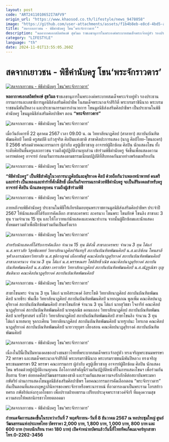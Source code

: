 ```yaml
---
layout: post
code: "ART2411010652I7AFV9"
origin_url: "https://www.khaosod.co.th/lifestyle/news_9478058"
image: "https://github.com/user-attachments/assets/f1b4b8eb-e8cd-4bd5-a0f0-034a87a87a1b"
title: "สดจากเยาวชน - พิธีคำนับครู โขน‘พระจักราวตาร’"
description: "พลอากาศเอกสถิตย์พงษ์ สุขวิมล ราชเลขานุการในพระองค์พระบาทสมเด็จพระเจ้าอยู่หัว รองประธานกรรมการและเลขาธิการมูลนิธิส่งเสริมศิลปาชีพ ในสมเด็จพระนางเจ้าสิริกิติ์"
category: "LIFESTYLE"
language: "th"
date: 2024-11-01T13:55:05.260Z
---
```


# สดจากเยาวชน - พิธีคำนับครู โขน‘พระจักราวตาร’

[![สดจากเยาวชน - พิธีคำนับครู โขน‘พระจักราวตาร’](https://www.khaosod.co.th/wpapp/uploads/2024/10/03khon.jpg "สดจากเยาวชน - พิธีคำนับครู โขน‘พระจักราวตาร’")](https://www.khaosod.co.th/wpapp/uploads/2024/10/03khon.jpg)

**พลอากาศเอกสถิตย์พงษ์ สุขวิมล ร**าชเลขานุการในพระองค์พระบาทสมเด็จพระเจ้าอยู่หัว รองประธานกรรมการและเลขาธิการมูลนิธิส่งเสริมศิลปาชีพ ในสมเด็จพระนางเจ้าสิริกิติ์ พระบรมราชินีนาถ พระบรมราชชนนีพันปีหลวง และประธานกรรมการอำนวยการ โขนมูลนิธิส่งเสริมศิลปาชีพฯ เป็นประธานในพิธีคำนับครู โขนมูลนิธิส่งเสริมศิลปาชีพฯ ตอน **“พระจักราวตาร”**

![สดจากเยาวชน - พิธีคำนับครู โขน‘พระจักราวตาร’](https://www.khaosod.co.th/wpapp/uploads/2024/10/khon2.jpg)

เมื่อวันอังคารที่ 22 ตุลาคม 2567 เวลา 09.00 น. ณ วิทยาลัยนาฏศิลป (ศาลายา) สถาบันบัณฑิตพัฒนศิลป์ โดยมี ครูสมบัติ แก้วสุจริต ศิลปินแห่งชาติ สาขาศิลปะการแสดง (นาฏ ศิลป์ไทย-โขนละคร) ปี 2566 พร้อมด้วยคณะกรรมการ ผู้กำกับ ครูผู้เชี่ยวชาญ อาจารย์ผู้ฝึกซ้อม ศิลปิน นักแสดงโขน ทั้งระดับศิลปินชั้นครูและเยาวชน รวมถึงผู้ปฏิบัติงานทุกส่วน เข้าร่วมพิธีคำนับครู จัดขึ้นเพื่อแสดงความเคารพต่อครู อาจารย์ ก่อนเริ่มการแสดงตามธรรมเนียมปฏิบัติที่สืบทอดกันมาอย่างพร้อมเพรียงกัน

![สดจากเยาวชน - พิธีคำนับครู โขน‘พระจักราวตาร’](https://www.khaosod.co.th/wpapp/uploads/2024/10/khon7.jpg)

**“พิธีคำนับครู” เป็นพิธีสำคัญในวงการนาฏศิลป์และดุริยางค ศิลป์ ด้วยถือกันว่าเพลงหน้าพาทย์ ดนตรี และท่ารำ เป็นเพลงและท่ารำที่ศักดิ์สิทธิ์ เมื่อเริ่มกิจกรรมแรกด้วยพิธีคำนับครู จะเป็นสิริมงคลสำหรับครูอาจารย์ ศิลปิน นักแสดงทุกคน รวมถึงผู้เข้าร่วมพิธี**

![สดจากเยาวชน - พิธีคำนับครู โขน‘พระจักราวตาร’](https://www.khaosod.co.th/wpapp/uploads/2024/10/khon1.jpg)

ภายหลังจบพิธีคำนับครู ประธานในพิธีให้เกียรติมอบทุนพระราชทานมูลนิธิส่งเสริมศิลปาชีพฯ ประจำปี 2567 ให้นักแสดงที่ได้รับการคัดเลือก สาขาละครพระ ละครนาง โขนพระ โขนยักษ์ โขนลิง สาขาละ 3 ทุน รวมจำนวน 15 ทุน และให้โอวาทแก่นักแสดงและคณะทำงาน จากนั้นผู้ฝึกซ้อมและนักแสดงทั้งหมดรวมตัวเพื่อฝึกซ้อมร่วมกันเป็นครั้งแรก

![สดจากเยาวชน - พิธีคำนับครู โขน‘พระจักราวตาร’](https://www.khaosod.co.th/wpapp/uploads/2024/10/khon8.jpg)

_สำหรับนักแสดงที่ได้รับการคัดเลือก จำนวน 15 ทุน มีดังนี้ สาขาละครพระ จำนวน 3 ทุน ได้แก่ น.ส.พรรวลัย วิสุทธิแพทย์ วิทยาลัยนาฏศิลปจันทบุรี สถาบันบัณฑิตพัฒนศิลป์ น.ส.มะลิซ้อน โพนสาลี จุฬาลงกรณ์มหาวิทยาลัย น.ส.ชุติกาญจน์ เผือกพันธุ์ คณะศิลปนาฏดุริยางค์ สถาบันบัณฑิตพัฒนศิลป์ สาขาละครนาง จำนวน 3 ทุน ได้แก่ น.ส.พรรษณสร โชติสิทธิ์วณิช คณะศิลปนาฏดุริยางค์ สถาบันบัณฑิตพัฒนศิลป์ น.ส.ณัชชา เหราบัตร วิทยาลัยนาฏศิลป สถาบันบัณฑิตพัฒนศิลป์ น.ส.ณัฏฐณิชา บุญขันตินาถ คณะศิลปนาฏดุริยางค์ สถาบันบัณฑิตพัฒนศิลป์_

![สดจากเยาวชน - พิธีคำนับครู โขน‘พระจักราวตาร’](https://www.khaosod.co.th/wpapp/uploads/2024/10/khon4.jpg)

สาขาโขนพระ จำนวน 3 ทุน ได้แก่ นายอิสระพงศ์ อิสระโชติ วิทยาลัยนาฏศิลป สถาบันบัณฑิตพัฒนศิลป์ นายธีระ พันเชื้อ วิทยาลัยนาฏศิลป สถาบันบัณฑิตพัฒนศิลป์ นายกฤตภณ พูลเพิ่ม คณะศิลปนาฏดุริยางค์ สถาบันบัณฑิตพัฒนศิลป์ สาขาโขนยักษ์ จำนวน 3 ทุน ได้แก่ นายสุวิชชา ใจอารีย์ คณะศิลปนาฏดุริยางค์ สถาบันบัณฑิตพัฒนศิลป์ นายศุภณิช ดอนแถลง วิทยาลัยนาฏศิลป สถาบันบัณฑิตพัฒนศิลป์ นายรัฐศาสตร์ แซ่โอ้ว วิทยาลัยนาฏศิลป สถาบันบัณฑิตพัฒนศิลป์ สาขาโขนลิง จำนวน 3 ทุน ได้แก่ นายสดายุ จุลกะเศียน วิทยาลัยนาฏศิลป สถาบันบัณฑิตพัฒนศิลป์ นายฐาปนะ ไทรเกต คณะศิลปนาฏดุริยางค์ สถาบันบัณฑิตพัฒนศิลป์ นายวายุบุตร เลี้ยงสอน คณะศิลปนาฏดุริยางค์ สถาบันบัณฑิตพัฒนศิลป์

![สดจากเยาวชน - พิธีคำนับครู โขน‘พระจักราวตาร’](https://www.khaosod.co.th/wpapp/uploads/2024/10/khon5.jpg)

เนื่องในปีนี้เป็นปีมหามงคลของปวงชนชาวไทยที่พระบาทสมเด็จพระเจ้าอยู่หัว ทรงเจริญพระชนมพรรษา 72 พรรษา และสมเด็จพระนางเจ้าสิริกิติ์ พระบรมราชินีนาถ พระบรมราชชนนีพันปีหลวง ทรงเจริญพระชนมพรรษา 92 พรรษา คณะกรรมการ ผู้กำกับ ครูผู้เชี่ยวชาญ อาจารย์ผู้ฝึกซ้อม ศิลปิน นักแสดงโขน พร้อมด้วยผู้ปฏิบัติงานทุกคน ถือโอกาสสำคัญนี้ร่วมกันปฏิบัติหน้าที่ในการแสดงโขนฯ เพื่อร่วมกันสืบสาน รักษา ต่อยอดศิลปวัฒนธรรมของชาติ และร่วมกันแสดงความจงรักภักดีต่อสถาบันพระมหากษัตริย์ ผ่านการแสดงโขนมูลนิธิส่งเสริมศิลปาชีพฯ โดยคณะกรรมการคัดเลือกตอน “พระจักราวตาร” อันเป็นตอนที่แสดงกฤษฎาภินิหารของพระจักราหรือพระนารายณ์ ที่อวตารลงมาเป็นพระราม โอรสท้าวทศรถ กษัตริย์แห่งกรุงอโยธยา เพื่อปราบฝ่ายอธรรม เปรียบประดุจพระราชวงศ์จักรี ที่ผดุงความสุขความสงบให้พสกนิกรชาวไทยตลอดมา

![สดจากเยาวชน - พิธีคำนับครู โขน‘พระจักราวตาร’](https://www.khaosod.co.th/wpapp/uploads/2024/10/khon6.jpg)

**กำหนดจัดการแสดงขึ้นในระหว่างวันที่ 7 พฤศจิกายน-วันที่ 8 ธันวาคม 2567 ณ หอประชุมใหญ่ ศูนย์วัฒนธรรมแห่งประเทศไทย บัตรราคา 2,000 บาท, 1,800 บาท, 1,000 บาท, 800 บาท และ 600 บาท (รอบนักเรียน ราคา 180 บาท) เปิดจำหน่ายบัตรแล้ววันนี้ที่ไทยทิคเก็ตเมเจอร์ทุกสาขา โทร.0-2262-3456**